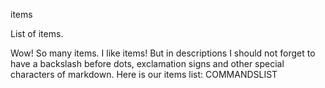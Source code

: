 items


List of items\.


Wow\! So many items\. I like items\! But in descriptions I should not forget to have a backslash before dots, exclamation signs and other special characters of markdown\.
Here is our items list:
COMMANDSLIST